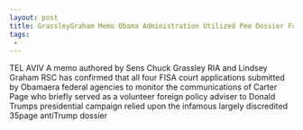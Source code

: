 ```yaml
---
layout: post
title: GrassleyGraham Memo Obama Administration Utilized Pee Dossier Four Times to Spy on American
tags:
 -
---
```

TEL AVIV  A memo authored by Sens Chuck Grassley RIA and Lindsey Graham RSC has confirmed that all four FISA court applications submitted by Obamaera federal agencies to monitor the communications of Carter Page who briefly served as a volunteer foreign policy adviser to Donald Trumps presidential campaign relied upon the infamous largely discredited 35page antiTrump dossier
